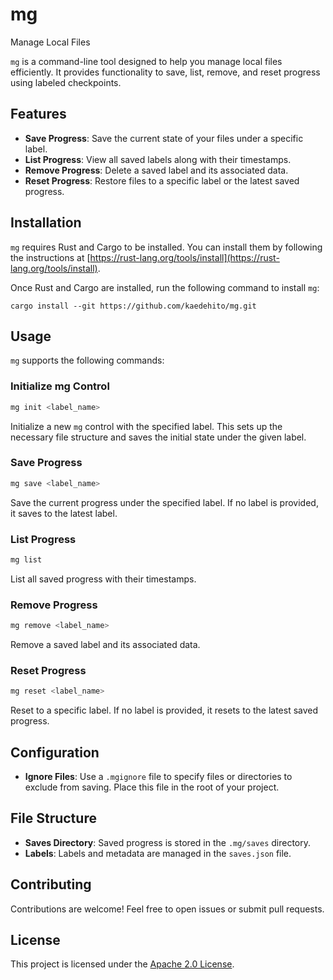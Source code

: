 # mg
Manage Local Files

`mg` is a command-line tool designed to help you manage local files efficiently. It provides functionality to save, list, remove, and reset progress using labeled checkpoints.

## Features

- **Save Progress**: Save the current state of your files under a specific label.
- **List Progress**: View all saved labels along with their timestamps.
- **Remove Progress**: Delete a saved label and its associated data.
- **Reset Progress**: Restore files to a specific label or the latest saved progress.

## Installation

`mg` requires Rust and Cargo to be installed. You can install them by following the instructions at [https://rust-lang.org/tools/install](https://rust-lang.org/tools/install).

Once Rust and Cargo are installed, run the following command to install `mg`:
```
cargo install --git https://github.com/kaedehito/mg.git
```

## Usage

`mg` supports the following commands:

### Initialize mg Control
```sh
mg init <label_name>
```
Initialize a new `mg` control with the specified label. This sets up the necessary file structure and saves the initial state under the given label.

### Save Progress
```sh
mg save <label_name>
```
Save the current progress under the specified label. If no label is provided, it saves to the latest label.

### List Progress
```sh
mg list
```
List all saved progress with their timestamps.

### Remove Progress
```sh
mg remove <label_name>
```
Remove a saved label and its associated data.

### Reset Progress
```sh
mg reset <label_name>
```
Reset to a specific label. If no label is provided, it resets to the latest saved progress.

## Configuration

- **Ignore Files**: Use a `.mgignore` file to specify files or directories to exclude from saving. Place this file in the root of your project.

## File Structure

- **Saves Directory**: Saved progress is stored in the `.mg/saves` directory.
- **Labels**: Labels and metadata are managed in the `saves.json` file.

## Contributing

Contributions are welcome! Feel free to open issues or submit pull requests.

## License

This project is licensed under the [Apache 2.0 License](LICENSE).
